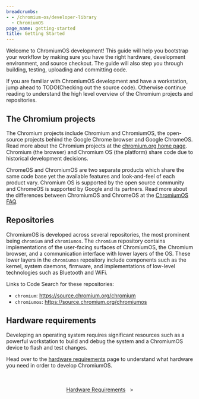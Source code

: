 ```yaml
---
breadcrumbs:
- - /chromium-os/developer-library
  - ChromiumOS
page_name: getting-started
title: Getting Started
---
```


Welcome to ChromiumOS development! This guide will help you bootstrap your
workflow by making sure you have the right hardware, development environment,
and source checkout. The guide will also step you through building, testing,
uploading and committing code.

If you are familiar with ChromiumOS development and have a workstation, jump
ahead to TODO(Checking out the source code). Otherwise continue reading to
understand the high level overview of the Chromium projects and repositories.

## The Chromium projects

The Chromium projects include Chromium and ChromiumOS, the open-source projects
behind the Google Chrome browser and Google ChromeOS. Read more about the
Chromium projects at the <a href="https://chromium.org/chromium-projects"
target="_blank">chromium.org home page</a>. Chromium (the browser) and Chromium
OS (the platform) share code due to historical development decisions.

ChromeOS and ChromiumOS are two separate products which share the same code
base yet the available features and look-and-feel of each product vary. Chromium
OS is supported by the open source community and ChromeOS is supported by
Google and its partners. Read more about the differences between ChromiumOS and
ChromeOS at the [ChromiumOS FAQ](/chromium-os/developer-library/reference/development/chromium-os-faq/).

## Repositories

ChromiumOS is developed across several repositories, the most prominent being
`chromium` and `chromiumos`. The `chromium` repository contains implementations
of the user-facing surfaces of ChromiumOS, the Chromium browser, and a
communication interface with lower layers of the OS. These lower layers in the
`chromiumos` repository include components such as the kernel, system daemons,
firmware, and implementations of low-level technologies such as Bluetooth and
WiFi.

Links to Code Search for these repositories:

* `chromium`: <a href="https://source.chromium.org/chromium" target="_blank">
https://source.chromium.org/chromium</href>
* `chromiumos`: <a href="https://source.chromium.org/chromiumos"
target="_blank">https://source.chromium.org/chromiumos</href>

## Hardware requirements

Developing an operating system requires significant resources such as a powerful
workstation to build and debug the system and a ChromiumOS device to flash and
test changes.

Head over to the [hardware
requirements](/chromium-os/developer-library/getting-started/hardware-requirements)
page to understand what hardware you need in order to develop ChromiumOS.

<div style="text-align: center; margin: 3rem 0 1rem 0;">
  <div style="margin: 0 1rem; display: inline-block;">
    <a href="/chromium-os/developer-library/getting-started/hardware-requirements">Hardware Requirements</a>
    <span style="margin-left: 0.5rem;">></span>
  </div>
</div>

